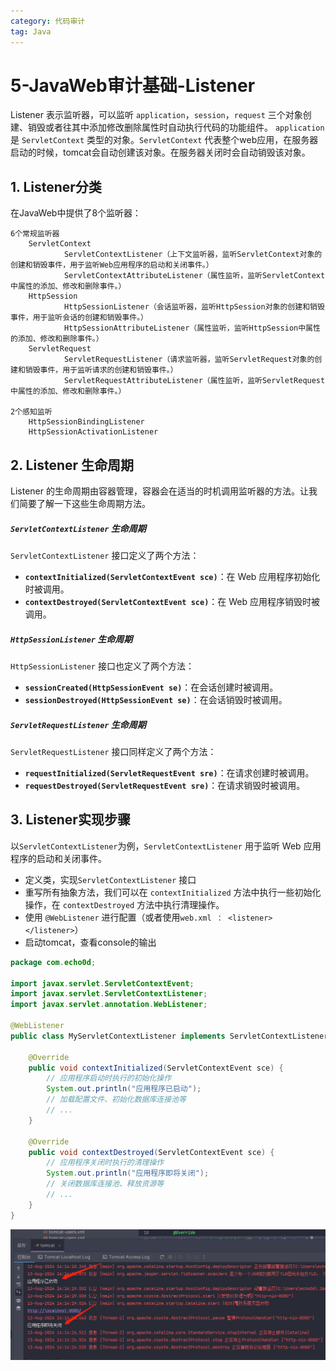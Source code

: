 ```yaml
---
category: 代码审计
tag: Java
---
```


# 5-JavaWeb审计基础-Listener

Listener 表示监听器，可以监听 `application`，`session`，`request` 三个对象创建、销毁或者往其中添加修改删除属性时自动执行代码的功能组件。 `application` 是 `ServletContext` 类型的对象。`ServletContext` 代表整个web应用，在服务器启动的时候，tomcat会自动创建该对象。在服务器关闭时会自动销毁该对象。

## 1. Listener分类

在JavaWeb中提供了8个监听器：

```
6个常规监听器
    ServletContext
            ServletContextListener（上下文监听器，监听ServletContext对象的创建和销毁事件，用于监听Web应用程序的启动和关闭事件。）
            ServletContextAttributeListener（属性监听，监听ServletContext中属性的添加、修改和删除事件。）
    HttpSession
            HttpSessionListener（会话监听器，监听HttpSession对象的创建和销毁事件，用于监听会话的创建和销毁事件。）
            HttpSessionAttributeListener（属性监听，监听HttpSession中属性的添加、修改和删除事件。）
    ServletRequest
            ServletRequestListener（请求监听器，监听ServletRequest对象的创建和销毁事件，用于监听请求的创建和销毁事件。）
            ServletRequestAttributeListener（属性监听，监听ServletRequest中属性的添加、修改和删除事件。）

2个感知监听
    HttpSessionBindingListener
    HttpSessionActivationListener
```



## 2. Listener 生命周期

Listener 的生命周期由容器管理，容器会在适当的时机调用监听器的方法。让我们简要了解一下这些生命周期方法。

#####  `ServletContextListener` 生命周期

 `ServletContextListener` 接口定义了两个方法：

- **`contextInitialized(ServletContextEvent sce)`**：在 Web 应用程序初始化时被调用。
- **`contextDestroyed(ServletContextEvent sce)`**：在 Web 应用程序销毁时被调用。

#####  `HttpSessionListener` 生命周期

`HttpSessionListener` 接口也定义了两个方法：

- **`sessionCreated(HttpSessionEvent se)`**：在会话创建时被调用。
- **`sessionDestroyed(HttpSessionEvent se)`**：在会话销毁时被调用。

##### `ServletRequestListener` 生命周期

`ServletRequestListener` 接口同样定义了两个方法：

- **`requestInitialized(ServletRequestEvent sre)`**：在请求创建时被调用。
- **`requestDestroyed(ServletRequestEvent sre)`**：在请求销毁时被调用。

## 3. Listener实现步骤

以`ServletContextListener`为例，`ServletContextListener` 用于监听 Web 应用程序的启动和关闭事件。

- 定义类，实现`ServletContextListener` 接口
- 重写所有抽象方法，我们可以在 `contextInitialized` 方法中执行一些初始化操作，在 `contextDestroyed` 方法中执行清理操作。
- 使用 `@WebListener` 进行配置（或者使用`web.xml ： <listener></listener>`）
- 启动tomcat，查看console的输出

```java
package com.echo0d;

import javax.servlet.ServletContextEvent;
import javax.servlet.ServletContextListener;
import javax.servlet.annotation.WebListener;

@WebListener
public class MyServletContextListener implements ServletContextListener {

    @Override
    public void contextInitialized(ServletContextEvent sce) {
        // 应用程序启动时执行的初始化操作
        System.out.println("应用程序已启动");
        // 加载配置文件、初始化数据库连接池等
        // ...
    }

    @Override
    public void contextDestroyed(ServletContextEvent sce) {
        // 应用程序关闭时执行的清理操作
        System.out.println("应用程序即将关闭");
        // 关闭数据库连接池、释放资源等
        // ...
    }
}
```

![image-20240813141650756](img/5-JavaWeb_Listener/image-20240813141650756.png)


